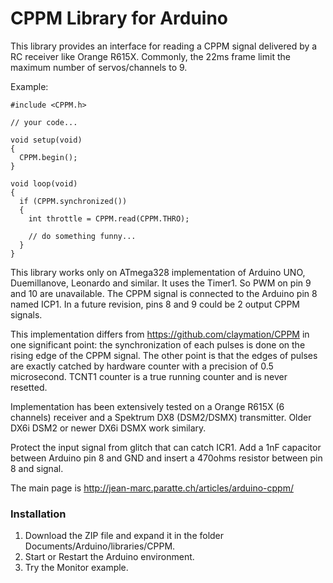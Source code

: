 # CPPM Library for Arduino

This library provides an interface for reading a CPPM signal delivered by a RC receiver like Orange R615X.
Commonly, the 22ms frame limit the maximum number of servos/channels to 9.

Example:

    #include <CPPM.h>
    
    // your code...
    
    void setup(void)
    {
      CPPM.begin();
    }

    void loop(void)
    {
      if (CPPM.synchronized())
      {
        int throttle = CPPM.read(CPPM.THRO);
        
        // do something funny...
      }
    }

This library works only on ATmega328 implementation of Arduino UNO, Duemillanove, Leonardo and similar. It uses the Timer1. So PWM on pin 9 and 10 are unavailable. The CPPM signal is connected to the Arduino pin 8 named ICP1. In a future revision, pins 8 and 9 could be 2 output CPPM signals.

This implementation differs from https://github.com/claymation/CPPM in one significant point: the synchronization of each pulses is done on the rising edge of the CPPM signal. The other point is that the edges of pulses are exactly catched by hardware counter with a precision of 0.5 microsecond. TCNT1 counter is a true running counter and is never resetted.  

Implementation has been extensively tested on a Orange R615X (6 channels) receiver and a Spektrum DX8 (DSM2/DSMX) transmitter. Older DX6i DSM2 or newer DX6i DSMX work similary.

Protect the input signal from glitch that can catch ICR1. Add a 1nF capacitor between Arduino pin 8 and GND and insert a 470ohms resistor between pin 8 and signal.

The main page is http://jean-marc.paratte.ch/articles/arduino-cppm/

### Installation

1. Download the ZIP file and expand it in the folder Documents/Arduino/libraries/CPPM. 
2. Start or Restart the Arduino environment.
3. Try the Monitor example.
